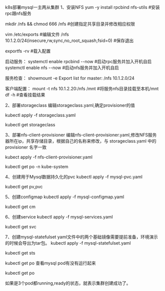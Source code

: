 k8s部署mysql一主两从集群
1、安装NFS
yum -y install rpcbind nfs-utils #安装rpc跟nfs服务

mkdir /nfs && chmod 666 /nfs #创建指定共享目录并修改相应权限

vim /etc/exports #编辑文件 /nfs 10.1.2.0/24(insecure,rw,sync,no_root_squash,fsid=0) #保存退出

exportfs -rv #载入配置

启动服务： systemctl enable rpcbind --now #启动rpc服务并加入开机自启 systemctl enable nfs --now #启动nfs服务并加入开机自启

服务检查： showmount -e Export list for master: /nfs 10.1.2.0/24

客户端配置： mount -t nfs 10.1.2.20:/nfs /mnt #将服务nfs目录挂载至本机/mnt df -h #查看挂载结果

2、部署storageclass
编辑storageclass.yaml,确定provisioner的值

kubectl apply -f storageclass.yaml

kubectl get storageclass

3、部署nfs-client-provisioner
编辑nfs-client-provisioner.yaml,修改NFS服务器所在ip，共享存储目录，根据自己的名称来修改，与 storageclass.yaml 中的 provisioner 名字一致

kubect apply -f nfs-client-provisioner.yaml

kubectl get po -n kube-system

4、创建用于Mysql数据持久化的pvc
kubectl apply -f mysql-pvc.yaml

kubectl get pv,pvc

5、创建configmap
kubectl apply -f mysql-configmap.yaml

kubectl get cm

6、创建service
kubectl apply -f mysql-services.yaml

kubectl get svc

7、创建mysql-statefulset
yaml文件中的两个基础镜像需要提前准备，环境演示的时候会导出为tar包。 kubectl apply -f mysql-statefulset.yaml

kubectl get sts

kubectl get po 查看mysql pod有没有运行起来

kubectl get po

如果是3个pod都running,ready的状态，就表示集群创建成功了。